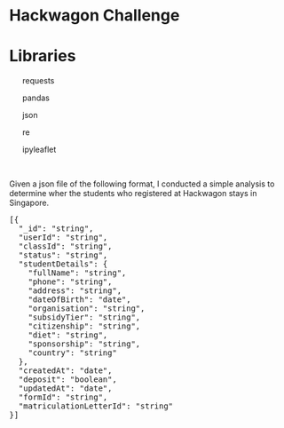# Hackwagon Challenge

# Libraries
<ul>requests</ul>
<ul>pandas</ul>
<ul>json</ul>
<ul>re</ul>
<ul>ipyleaflet</ul><br>



Given a json file of the following format, I conducted a simple analysis to determine wher the students who registered at Hackwagon stays in Singapore.
<br>
  
  <pre><span></span><span class="p">[{</span>
  <span class="s2">"_id"</span><span class="p">:</span> <span class="s2">"string"</span><span class="p">,</span>
  <span class="s2">"userId"</span><span class="p">:</span> <span class="s2">"string"</span><span class="p">,</span>
  <span class="s2">"classId"</span><span class="p">:</span> <span class="s2">"string"</span><span class="p">,</span>
  <span class="s2">"status"</span><span class="p">:</span> <span class="s2">"string"</span><span class="p">,</span>
  <span class="s2">"studentDetails"</span><span class="p">:</span> <span class="p">{</span>
    <span class="s2">"fullName"</span><span class="p">:</span> <span class="s2">"string"</span><span class="p">,</span>
    <span class="s2">"phone"</span><span class="p">:</span> <span class="s2">"string"</span><span class="p">,</span>
    <span class="s2">"address"</span><span class="p">:</span> <span class="s2">"string"</span><span class="p">,</span>
    <span class="s2">"dateOfBirth"</span><span class="p">:</span> <span class="s2">"date"</span><span class="p">,</span>
    <span class="s2">"organisation"</span><span class="p">:</span> <span class="s2">"string"</span><span class="p">,</span>
    <span class="s2">"subsidyTier"</span><span class="p">:</span> <span class="s2">"string"</span><span class="p">,</span>
    <span class="s2">"citizenship"</span><span class="p">:</span> <span class="s2">"string"</span><span class="p">,</span>
    <span class="s2">"diet"</span><span class="p">:</span> <span class="s2">"string"</span><span class="p">,</span>
    <span class="s2">"sponsorship"</span><span class="p">:</span> <span class="s2">"string"</span><span class="p">,</span>
    <span class="s2">"country"</span><span class="p">:</span> <span class="s2">"string"</span>
  <span class="p">},</span>
  <span class="s2">"createdAt"</span><span class="p">:</span> <span class="s2">"date"</span><span class="p">,</span>
  <span class="s2">"deposit"</span><span class="p">:</span> <span class="s2">"boolean"</span><span class="p">,</span>
  <span class="s2">"updatedAt"</span><span class="p">:</span> <span class="s2">"date"</span><span class="p">,</span>
  <span class="s2">"formId"</span><span class="p">:</span> <span class="s2">"string"</span><span class="p">,</span>
  <span class="s2">"matriculationLetterId"</span><span class="p">:</span> <span class="s2">"string"</span>
<span class="p">}]</span>
</pre>



